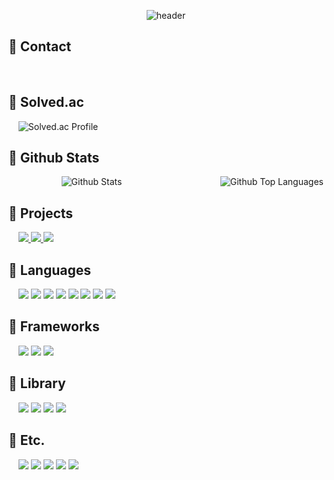 <div align="center">
    
   ![header](https://capsule-render.vercel.app/api?type=Waving&color=0:ECEBFF,100:FFC0CB&height=300&text=PYAN&fontColor=FFFFFF&fontSize=90&fontAlignY=50&desc=studio&descAlign=60&animation=twinkling)
</div>

<div align="left">

## 🌙 Contact
<p></p>
&nbsp;&nbsp;&nbsp;
<!-- Contact -->

## 🌙 Solved.ac
<p></p>
&nbsp;&nbsp;&nbsp;
<!-- Solved.ac -->
<img alt="Solved.ac Profile" src="http://mazassumnida.wtf/api/v2/generate_badge?boj=shkm1420" />

## 🌙 Github Stats
<p></p>
<div style="display: flex; justify-content: space-between;">
    &nbsp;&nbsp;&nbsp;
    <img alt="Github Stats" src="https://github-readme-stats-sangheon-lees-projects.vercel.app/api?username=ikellllllll&show_icons=true&count_private=true&title_color=FFFFFF&text_color=FFFFFF&icon_color=FFFFFF&bg_color=DEG,FFC0CB,ECEBFF&include_all_commits=true" />
    &nbsp;&nbsp;&nbsp;
    <img alt="Github Top Languages" src="https://github-readme-stats-sangheon-lees-projects.vercel.app/api/top-langs/?username=ikellllllll&layout=compact&title_color=FFFFFF&text_color=FFFFFF&icon_color=FFFFFF&bg_color=DEG,FFC0CB,ECEBFF&langs_count=8" />
</div>

## 🌙 Projects
<p></p>
&nbsp;&nbsp;&nbsp;
<a href="https://discord.com/application-directory/1000054332244377711">
    <img src="https://img.shields.io/badge/AngelicBusterBot-FFC0CB?style=for-the-badge&logo=discord&logoColor=white" />
</a>
<a href="https://ikellllllll.github.io/GeminiHBDGame_High/">
    <img src="https://img.shields.io/badge/GeminiTetris-FEAE68?style=for-the-badge&logo=Unity&logoColor=white" />
</a>
<a href="https://x.com/Jack_and_Onyu/status/1676169982961414144?s=20">
    <img src="https://img.shields.io/badge/OnyuRun-7EB365?style=for-the-badge&logo=Unity&logoColor=white" />
</a>

## 🌙 Languages
<p></p>
&nbsp;&nbsp;&nbsp;
<img src="https://img.shields.io/badge/Java-437291?style=for-the-badge&logo=OpenJDK&logoColor=white">
<img src="https://img.shields.io/badge/C++-00599C?style=for-the-badge&logo=Cplusplus&logoColor=white">
<img src="https://img.shields.io/badge/C%23-512BD4?style=for-the-badge&logo=Csharp&logoColor=white">
<img src="https://img.shields.io/badge/JavaScript-F7DF1E?style=for-the-badge&logo=JavaScript&logoColor=white">
<img src="https://img.shields.io/badge/Python-3776AB?style=for-the-badge&logo=Python&logoColor=white">
<img src="https://img.shields.io/badge/PowerShell-5391FE?style=for-the-badge&logo=PowerShell&logoColor=white">
<img src="https://img.shields.io/badge/HTML-E34F26?style=for-the-badge&logo=HTML5&logoColor=white">
<img src="https://img.shields.io/badge/CSS-1572B6?style=for-the-badge&logo=CSS3&logoColor=white">

## 🌙 Frameworks
<p></p>
&nbsp;&nbsp;&nbsp;
<img src="https://img.shields.io/badge/Express-000000?style=for-the-badge&logo=Express&logoColor=white">
<img src="https://img.shields.io/badge/Flask-000000?style=for-the-badge&logo=Flask&logoColor=white">
<img src="https://img.shields.io/badge/.Net-512BD4?style=for-the-badge&logo=dotNet&logoColor=white">

## 🌙 Library
<p></p>
&nbsp;&nbsp;&nbsp;
<img src="https://img.shields.io/badge/JDA-742DC4?style=for-the-badge&logo=discord&logoColor=white">
<img src="https://img.shields.io/badge/React-61DAFB?style=for-the-badge&logo=React&logoColor=white">
<img src="https://img.shields.io/badge/MUI-007FFF?style=for-the-badge&logo=MUI&logoColor=white">
<img src="https://img.shields.io/badge/axios-5A29E4?style=for-the-badge&logo=Axios&logoColor=white">

## 🌙 Etc.
<p></p>
&nbsp;&nbsp;&nbsp;
<img src="https://img.shields.io/badge/Github-181717?style=for-the-badge&logo=GitHub&logoColor=white">
<img src="https://img.shields.io/badge/SonarQube-4E98CD?style=for-the-badge&logo=SonarQube&logoColor=white">
<img src="https://img.shields.io/badge/Unity-000000?style=for-the-badge&logo=Unity&logoColor=white">
<img src="https://img.shields.io/badge/Linux-FCC624?style=for-the-badge&logo=Linux&logoColor=white">
<img src="https://img.shields.io/badge/Figma-F24E1E?style=for-the-badge&logo=Figma&logoColor=white">

</div>
